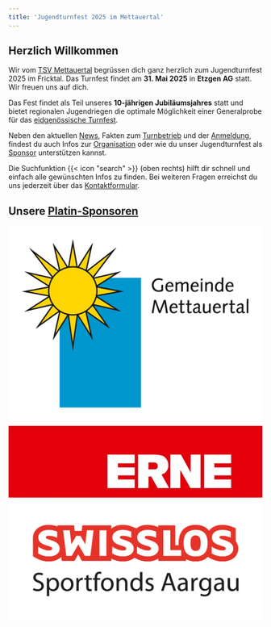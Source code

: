 ```yaml
---
title: 'Jugendturnfest 2025 im Mettauertal'
---
```


Herzlich Willkommen
-------------------

Wir vom [TSV Mettauertal](https://tsvmettauertal.ch/) begrüssen dich ganz herzlich zum Jugendturnfest 2025 im Fricktal.
Das Turnfest findet am **31. Mai 2025** in **Etzgen AG** statt.
Wir freuen uns auf dich.

Das Fest findet als Teil unseres **10-jährigen Jubiläumsjahres** statt
und bietet regionalen Jugendriegen die optimale Möglichkeit einer Generalprobe für das [eidgenössische Turnfest](https://lausanne2025.ch/de).

Neben den aktuellen [News](/news), Fakten zum [Turnbetrieb](/turnbetrieb) und der [Anmeldung](/turnbetrieb/anmeldung),
findest du auch Infos zur [Organisation](/organisation)
oder wie du unser Jugendturnfest als [Sponsor](/marketing) unterstützen kannst.

Die Suchfunktion {{< icon "search" >}} (oben rechts) hilft dir schnell und einfach alle gewünschten Infos zu finden.
Bei weiteren Fragen erreichst du uns jederzeit über das [Kontaktformular](/contact).


Unsere [Platin-Sponsoren](marketing/sponsoren)
----------------------------------------------

<a href="https://www.mettauertal.ch" target="blank">
  <img src="marketing/sponsoren/platin/mettauertal.png" alt="Mettauertal" class="nozoom">
</a>

<a href="https://www.erne.ch" target="blank">
  <img src="marketing/sponsoren/platin/erne.jpg" alt="ERNE" class="nozoom">
</a>

<a href="https://www.swisslos.ch" target="blank">
  <img src="marketing/sponsoren/platin/swisslos.png" alt="Swisslos Sportfonds Aargau" class="nozoom">
</a>
